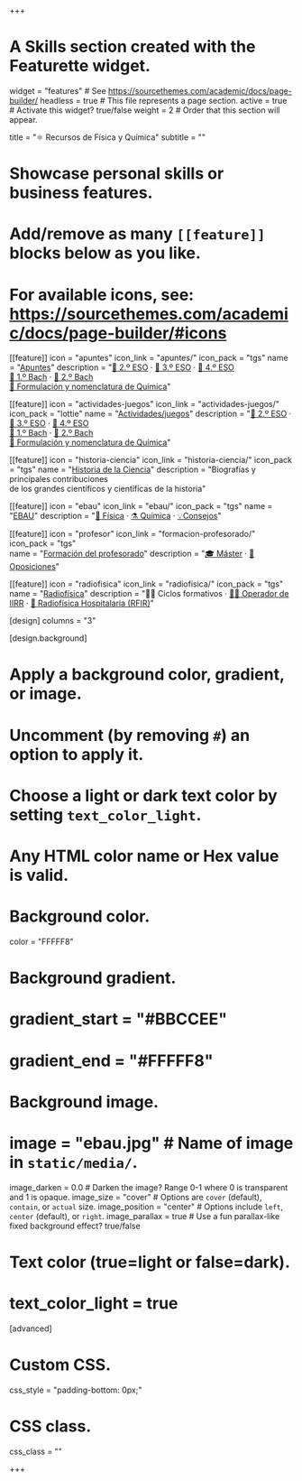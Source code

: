 +++
# A Skills section created with the Featurette widget.
widget = "features"  # See https://sourcethemes.com/academic/docs/page-builder/
headless = true  # This file represents a page section.
active = true  # Activate this widget? true/false
weight = 2  # Order that this section will appear.

title = "⚛️ Recursos de Física y Química"
subtitle = ""

# Showcase personal skills or business features.
# 
# Add/remove as many `[[feature]]` blocks below as you like.
# 
# For available icons, see: https://sourcethemes.com/academic/docs/page-builder/#icons

[[feature]]
  icon = "apuntes"
  icon_link = "apuntes/"
  icon_pack = "tgs"
  name = "[Apuntes](apuntes)"
  description = "[📗 2.º ESO](apuntes/2eso) · [📘 3.º ESO](apuntes/3eso) · [📙 4.º ESO](apuntes/4eso) <br> [📕 1.º Bach](apuntes/1bach) · [📓 2.º Bach](apuntes/2bach) <br> [📔 Formulación y nomenclatura de Química](apuntes/formulacion-nomenclatura-quimica)"

[[feature]]
  icon = "actividades-juegos"
  icon_link = "actividades-juegos/"
  icon_pack = "lottie"
  name = "[Actividades/juegos](actividades-juegos)"
  description = "[📗 2.º ESO](actividades-juegos/2eso) · [📘 3.º ESO](actividades-juegos/3eso) · [📙 4.º ESO](actividades-juegos/4eso) <br> [📕 1.º Bach](actividades-juegos/1bach) · [📓 2.º Bach](actividades-juegos/2bach) <br> [📔 Formulación y nomenclatura de Química](actividades-juegos/formulacion-nomenclatura-quimica)"

[[feature]]
  icon = "historia-ciencia"
  icon_link = "historia-ciencia/"
  icon_pack = "tgs"
  name = "[Historia de la Ciencia](historia-ciencia)"
  description = "Biografías y principales contribuciones <br> de los grandes científicos y científicas de la historia"
  
[[feature]]
  icon = "ebau"
  icon_link = "ebau/"
  icon_pack = "tgs"
  name = "[EBAU](ebau)"
  description = "[🧲 Física](ebau/fisica) · [⚗️ Química](ebau/quimica) · [💡Consejos](ebau/consejos)"
  
[[feature]]
  icon = "profesor"
  icon_link = "formacion-profesorado/"
  icon_pack = "tgs"  
  name = "[Formación del profesorado](formacion-profesorado)"
  description = "[🎓 Máster](formacion-profesorado/master) · [📝 Oposiciones](formacion-profesorado/oposiciones)"

[[feature]]
  icon = "radiofisica"
  icon_link = "radiofisica/"
  icon_pack = "tgs"
  name = "[Radiofísica](radiofisica)"
  description = "🧑‍🏫 Ciclos formativos · [🧑‍🔧 Operador de IIRR](radiofisica/operador-IIRR) · [🏥 Radiofísica Hospitalaria (RFIR)](radiofisica/RFIR)"
   
[design]
  columns = "3"

[design.background]
  # Apply a background color, gradient, or image.
  #   Uncomment (by removing `#`) an option to apply it.
  #   Choose a light or dark text color by setting `text_color_light`.
  #   Any HTML color name or Hex value is valid.
  
  # Background color.
  color = "FFFFF8"
  
  # Background gradient.
  # gradient_start = "#BBCCEE"
  # gradient_end = "#FFFFF8"
  
  # Background image.
  # image = "ebau.jpg"  # Name of image in `static/media/`.
  image_darken = 0.0  # Darken the image? Range 0-1 where 0 is transparent and 1 is opaque.
  image_size = "cover"  #  Options are `cover` (default), `contain`, or `actual` size.
  image_position = "center"  # Options include `left`, `center` (default), or `right`.
  image_parallax = true  # Use a fun parallax-like fixed background effect? true/false

  # Text color (true=light or false=dark).
  # text_color_light = true    

[advanced]
 # Custom CSS. 
 css_style = "padding-bottom: 0px;"
 
 # CSS class.
 css_class = ""

+++